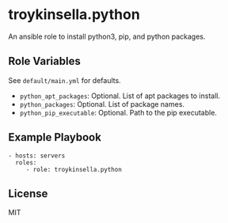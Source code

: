 troykinsella.python
===================

An ansible role to install python3, pip, and python packages.

Role Variables
--------------

See `default/main.yml` for defaults.

* `python_apt_packages`: Optional. List of apt packages to install.
* `python_packages`: Optional. List of package names.
* `python_pip_executable`: Optional. Path to the pip executable.

Example Playbook
----------------

    - hosts: servers
      roles:
         - role: troykinsella.python

License
-------

MIT
